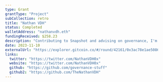 ```yaml
---
type: Grant
grantType: "Project"
subCollection: retro
title: "Nathan VDH"
status: Completed
walletAddress: "nathanvdh.eth"
fundingReceived: $258.23
description: "Contributing to Snapshot and advising on governance, I'm committed to advancing the Arbitrum DAO's development and growth."
date: 2023-11-10
externalUrl: "https://explorer.gitcoin.co/#/round/42161/0x3ac78e1ae5086904d53b41c747188216789f59a7/0x3ac78e1ae5086904d53b41c747188216789f59a7-30"
links:
  twitter: "https://twitter.com/NathanVDH0x"
  website: "https://twitter.com/NathanVDH0x"
  github: "https://github.com/governance-stuff"
  github2: "https://github.com/TheNathanVDH"
---
```

